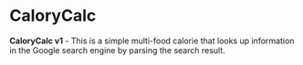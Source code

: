 # CaloryCalc
 
<b>CaloryCalc v1</b> - This is a simple multi-food calorie that looks up information in the Google search engine by parsing the search result.
